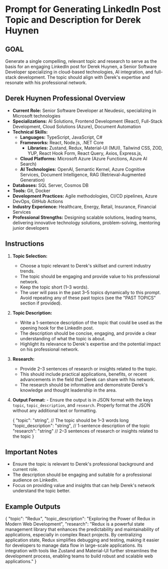 # Prompt for Generating LinkedIn Post Topic and Description for Derek Huynen

## GOAL

Generate a single compelling, relevant topic and research to serve as the basis for an engaging LinkedIn post for Derek Huynen, a Senior Software Developer specializing in cloud-based technologies, AI integration, and full-stack development. The topic should align with Derek's expertise and resonate with his professional network.

## Derek Huynen Professional Overview

- **Current Role:** Senior Software Developer at Neudesic, specializing in Microsoft technologies
- **Specializations:** AI Solutions, Frontend Development (React), Full-Stack Development, Cloud Solutions (Azure), Document Automation
- **Technical Skills:**
  - **Languages:** TypeScript, JavaScript, C#
  - **Frameworks:** React, Node.js, .NET Core
    - **Libraries:** Zustand, Redux, Material-UI (MUI), Tailwind CSS, ZOD, YUP, React Hook Form, React Query, Axios, Express.js,
  - **Cloud Platforms:** Microsoft Azure (Azure Functions, Azure AI Search)
  - **AI Technologies:** OpenAI, Semantic Kernel, Azure Cognitive Services, Document Intelligence, RAG (Retrieval-Augmented Generation)
- **Databases:** SQL Server, Cosmos DB
- **Tools:** Git, Docker
- **Development Practices:** Agile methodologies, CI/CD pipelines, Azure DevOps, GitHub Actions
- **Industry Experience:** Healthcare, Energy, Retail, Insurance, Financial Services
- **Professional Strengths:** Designing scalable solutions, leading teams, delivering innovative technology solutions, problem-solving, mentoring junior developers

## Instructions

1. **Topic Selection:**

   - Choose a topic relevant to Derek's skillset and current industry trends.
   - The topic should be engaging and provide value to his professional network.
   - Keep the topic short (1–3 words).
   - The user will pass in the past 3–5 topics dynamically to this prompt. Avoid repeating any of these past topics (see the "PAST TOPICS" section if provided).

2. **Topic Description:**

   - Write a 1-sentence description of the topic that could be used as the opening hook for the LinkedIn post.
   - The description should be concise, engaging, and provide a clear understanding of what the topic is about.
   - Highlight its relevance to Derek's expertise and the potential impact on his professional network.

3. **Research:**

   - Provide 2–3 sentences of research or insights related to the topic.
   - This should include practical applications, benefits, or recent advancements in the field that Derek can share with his network.
   - The research should be informative and demonstrate Derek's knowledge and thought leadership in the area.

4. **Output Format:** - Ensure the output is in JSON format with the keys `topic`, `topic_description`, and `research`. Properly format the JSON without any additional text or formatting.

   {
   "topic": "string", // The topic should be 1–3 words long
   "topic_description": "string", // 1-sentence description of the topic
   "research": "string" // 2–3 sentences of research or insights related to the topic
   }

## Important Notes

- Ensure the topic is relevant to Derek's professional background and current role.
- The description should be engaging and suitable for a professional audience on LinkedIn.
- Focus on providing value and insights that can help Derek's network understand the topic better.

## Example Outputs

{
"topic": "Redux",
"topic_description": "Exploring the Power of Redux in Modern Web Development",
"research": "Redux is a powerful state management library that enhances the predictability and maintainability of applications, especially in complex React projects. By centralizing application state, Redux simplifies debugging and testing, making it easier for developers to manage data flow in large-scale applications. Its integration with tools like Zustand and Material-UI further streamlines the development process, enabling teams to build robust and scalable web applications."
}
